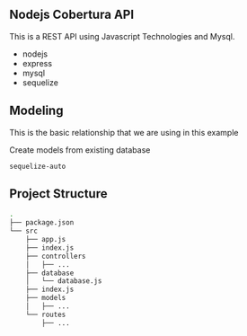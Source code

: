 ## Nodejs Cobertura API

This is a REST API using Javascript Technologies and Mysql.

- nodejs
- express
- mysql
- sequelize

## Modeling

This is the basic relationship that we are using in this example

Create models from existing database
```
sequelize-auto 
```

## Project Structure

```bash
.
├── package.json
└── src
    ├── app.js
    ├── index.js
    ├── controllers
    │   ├── ...
    ├── database
    │   └── database.js
    ├── index.js
    ├── models
    │   ├── ...
    └── routes
        ├── ...
```